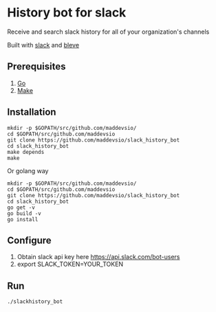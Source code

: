 # History bot for slack
Receive and search slack history for all of your organization's channels

Built with [slack](https://github.com/nlopes/slack) and [bleve](http://blevesearch.com)


## Prerequisites

1. [Go](https://golang.org/)
2. [Make](https://www.gnu.org/software/make/)

## Installation

```
mkdir -p $GOPATH/src/github.com/maddevsio/
cd $GOPATH/src/github.com/maddevsio
git clone https://github.com/maddevsio/slack_history_bot
cd slack_history_bot
make depends
make
```

Or golang way

```
mkdir -p $GOPATH/src/github.com/maddevsio/
cd $GOPATH/src/github.com/maddevsio
git clone https://github.com/maddevsio/slack_history_bot
cd slack_history_bot
go get -v
go build -v
go install
```

## Configure

1. Obtain slack api key here https://api.slack.com/bot-users
2. export SLACK_TOKEN=YOUR_TOKEN

## Run

```
./slackhistory_bot
```
